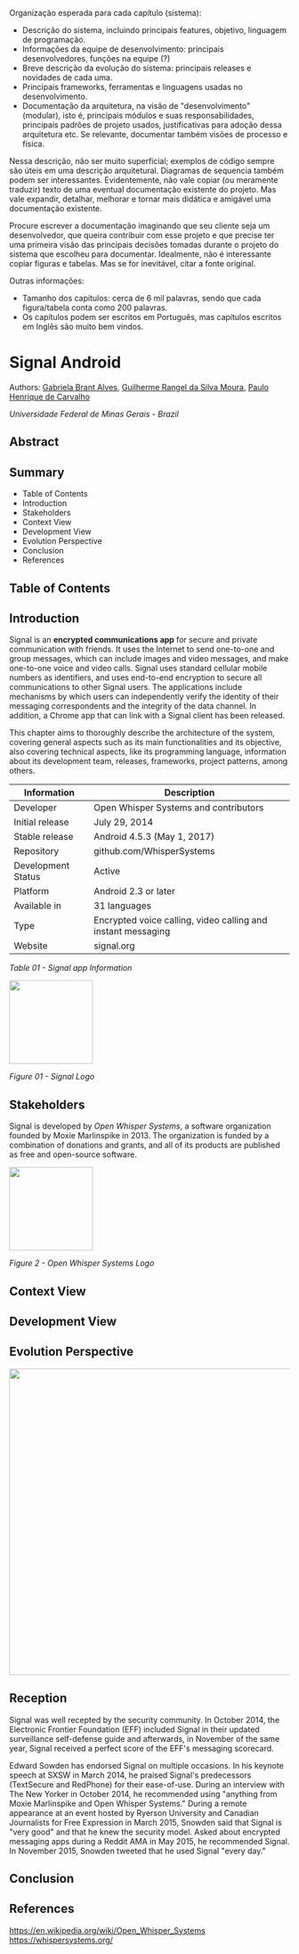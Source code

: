 Organização esperada para cada capítulo (sistema):
- Descrição do sistema, incluindo principais features, objetivo, linguagem de programação.
- Informações da equipe de desenvolvimento: principais desenvolvedores, funções na equipe (?)
- Breve descrição da evolução do sistema: principais releases e novidades de cada uma.
- Principais frameworks, ferramentas e linguagens usadas no desenvolvimento.
- Documentação da arquitetura, na visão de "desenvolvimento" (modular), isto é, principais módulos e suas responsabilidades, principais padrões de projeto usados, justificativas para adoção dessa arquitetura etc. Se relevante, documentar também visões de processo e física.

Nessa descrição, não ser muito superficial; exemplos de código sempre são úteis em uma descrição arquitetural. Diagramas de sequencia também podem ser interessantes. Evidentemente, não vale copiar (ou meramente traduzir) texto de uma eventual documentação existente do projeto. Mas vale expandir, detalhar, melhorar e tornar mais didática e amigável uma documentação existente.

Procure escrever a documentação imaginando que seu cliente seja um desenvolvedor, que queira contribuir com esse projeto e que precise ter uma primeira visão das principais decisões tomadas durante o projeto do sistema que escolheu para documentar.
Idealmente, não é interessante copiar figuras e tabelas. Mas se for inevitável, citar a fonte original.

Outras informações:
- Tamanho dos capítulos: cerca de 6 mil palavras, sendo que cada figura/tabela conta como 200 palavras.
- Os capítulos podem ser escritos em Português, mas capítulos escritos em Inglês são muito bem vindos.



Signal Android
===================

Authors: [Gabriela Brant Alves](https://github.com/gabibrant), [Guilherme Rangel da Silva Moura](https://github.com/guirangel17), [Paulo Henrique de Carvalho](https://github.com/paulo-carvalho)

*Universidade Federal de Minas Gerais - Brazil*


Abstract
---------

Summary
---------
* Table of Contents
* Introduction
* Stakeholders
* Context View
* Development View
* Evolution Perspective
* Conclusion
* References

Table of Contents
------------------



Introduction
------------

Signal is an **encrypted communications app** for secure and private communication with friends. It uses the Internet to send one-to-one and group messages, which can include images and video messages, and make one-to-one voice and video calls. Signal uses standard cellular mobile numbers as identifiers, and uses end-to-end encryption to secure all communications to other Signal users. The applications include mechanisms by which users can independently verify the identity of their messaging correspondents and the integrity of the data channel. In addition, a Chrome app that can link with a Signal client has been released.

This chapter aims to thoroughly describe the architecture of the system, covering general aspects such as its main functionalities and its objective, also covering technical aspects, like its programming language, information about its development team, releases, frameworks, project patterns, among others.

Information | Description
------------ | -------------
Developer | Open Whisper Systems and contributors
Initial release| July 29, 2014
Stable release | Android 4.5.3 (May 1, 2017)
Repository | github.com/WhisperSystems
Development Status | Active
Platform | Android 2.3 or later
Available in | 31 languages
Type | 	Encrypted voice calling, video calling and instant messaging
Website | signal.org

*Table 01 - Signal app Information*

<img src="https://lh3.googleusercontent.com/l2UcWONe0L_UWIIuD3zTgwNRaW9n6cmJdofaEV2LD6U4Ngg8YiUs2wUD9EU8xo2ne9w=w300-rw" width="150">

*Figure 01 - Signal Logo*

Stakeholders
------------
Signal is developed by *Open Whisper Systems*, a software organization founded by Moxie Marlinspike in 2013. The organization is funded by a combination of donations and grants, and all of its products are published as free and open-source software.

<img src="https://upload.wikimedia.org/wikipedia/en/4/4f/Open_WhisperSystems_logo.png" width="150">

*Figure 2 - Open Whisper Systems Logo*

Context View
------------


Development View 
----------------


Evolution Perspective
---------------------

<img src="https://upload.wikimedia.org/wikipedia/commons/thumb/b/bc/Signal_timeline.svg/653px-Signal_timeline.svg.png" width="550">




Reception
----------
Signal was well recepted by the security community. In October 2014, the Electronic Frontier Foundation (EFF) included Signal in their updated surveillance self-defense guide and afterwards, in November of the same year, Signal received a perfect score of the EFF's messaging scorecard. 

Edward Sowden has endorsed Signal on multiple occasions. In his keynote speech at SXSW in March 2014, he praised Signal's predecessors (TextSecure and RedPhone) for their ease-of-use. During an interview with The New Yorker in October 2014, he recommended using "anything from Moxie Marlinspike and Open Whisper Systems." During a remote appearance at an event hosted by Ryerson University and Canadian Journalists for Free Expression in March 2015, Snowden said that Signal is "very good" and that he knew the security model. Asked about encrypted messaging apps during a Reddit AMA in May 2015, he recommended Signal. In November 2015, Snowden tweeted that he used Signal "every day."

Conclusion
-----------


References
-----------

https://en.wikipedia.org/wiki/Open_Whisper_Systems
https://whispersystems.org/




